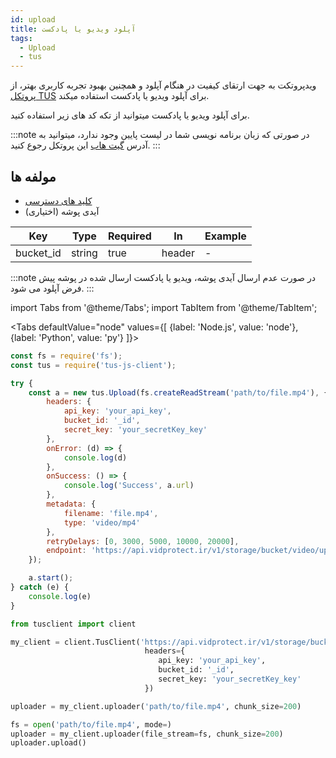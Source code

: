 ```yaml
---
id: upload
title: آپلود ویدیو یا پادکست
tags:
  - Upload
  - tus
---
```


ویدپروتکت به جهت ارتقای کیفیت در هنگام آپلود و همچنین بهبود تجربه کاربری بهتر، از [پروتکل TUS](https://tus.io/)
برای آپلود ویدیو یا پادکست استفاده میکند.

برای آپلود ویدیو یا پادکست میتوانید از تکه کد های زیر استفاده کنید.

:::note
در صورتی که زبان برنامه نویسی شما در لیست پایین وجود ندارد، میتوانید به آدرس
[گیت هاب](https://github.com/tus)
این پروتکل رجوع کنید.
:::

## مولفه ها

* [کلید های دسترسی](https://vidprotect.ir/panel/settings/security-settings)
* آیدی پوشه (اختیاری)

| Key       | Type   | Required | In     | Example |
|-----------|--------|----------|--------|---------|
| bucket_id | string | true     | header | -       |

:::note
در صورت عدم ارسال آیدی پوشه، ویدیو یا پادکست ارسال شده در پوشه پیش فرض آپلود می شود.
:::

import Tabs from '@theme/Tabs';
import TabItem from '@theme/TabItem';

<Tabs
defaultValue="node"
values={[
{label: 'Node.js', value: 'node'},
{label: 'Python', value: 'py'}
]}>

<TabItem value="node">

```js
const fs = require('fs');
const tus = require('tus-js-client');

try {
    const a = new tus.Upload(fs.createReadStream('path/to/file.mp4'), {
        headers: {
            api_key: 'your_api_key',
            bucket_id: '_id',
            secret_key: 'your_secretKey_key'
        },
        onError: (d) => {
            console.log(d)
        },
        onSuccess: () => {
            console.log('Success', a.url)
        },
        metadata: {
            filename: 'file.mp4',
            type: 'video/mp4'
        },
        retryDelays: [0, 3000, 5000, 10000, 20000],
        endpoint: 'https://api.vidprotect.ir/v1/storage/bucket/video/upload'
    });

    a.start();
} catch (e) {
    console.log(e)
}
```

</TabItem>

<TabItem value="py">

```python
from tusclient import client

my_client = client.TusClient('https://api.vidprotect.ir/v1/storage/bucket/video/upload',
                              headers={
                                 api_key: 'your_api_key',
                                 bucket_id: '_id',
                                 secret_key: 'your_secretKey_key' 
                              })

uploader = my_client.uploader('path/to/file.mp4', chunk_size=200)

fs = open('path/to/file.mp4', mode=)
uploader = my_client.uploader(file_stream=fs, chunk_size=200)
uploader.upload()
```

</TabItem>

</Tabs>